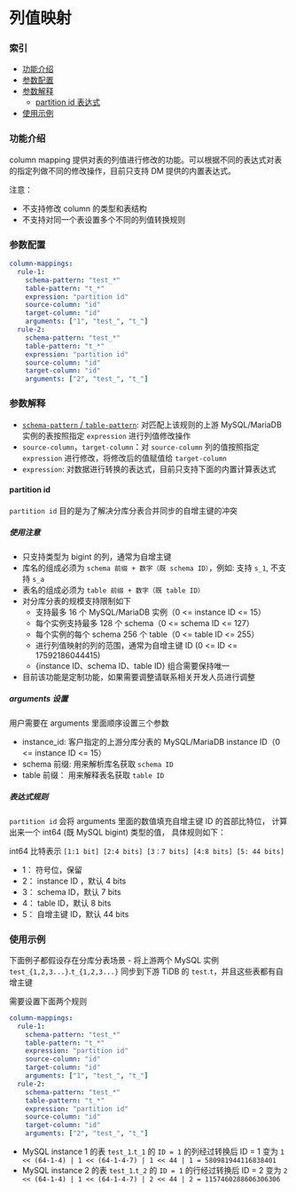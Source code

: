 列值映射
===

### 索引
- [功能介绍](#功能介绍)
- [参数配置](#参数配置)
- [参数解释](#参数解释)
  - [partition id 表达式](#partition-id)
- [使用示例](#使用示例)

### 功能介绍

column mapping 提供对表的列值进行修改的功能。可以根据不同的表达式对表的指定列做不同的修改操作，目前只支持 DM 提供的内置表达式。

注意：
- 不支持修改 column 的类型和表结构
- 不支持对同一个表设置多个不同的列值转换规则

### 参数配置

```yaml
column-mappings:
  rule-1:
​    schema-pattern: "test_*"
​    table-pattern: "t_*"
​    expression: "partition id"
​    source-column: "id"
​    target-column: "id"
​    arguments: ["1", "test_", "t_"]
  rule-2:
​    schema-pattern: "test_*"
​    table-pattern: "t_*"
​    expression: "partition id"
​    source-column: "id"
​    target-column: "id"
​    arguments: ["2", "test_", "t_"]
```

### 参数解释

- [`schema-pattern` / `table-pattern`](./table-selector.md): 对匹配上该规则的上游 MySQL/MariaDB 实例的表按照指定 `expression` 进行列值修改操作
- `source-column`，`target-column`：对 `source-column` 列的值按照指定 `expression` 进行修改，将修改后的值赋值给 `target-column`
- `expression`: 对数据进行转换的表达式，目前只支持下面的内置计算表达式

#### partition id

`partition id` 目的是为了解决分库分表合并同步的自增主键的冲突

##### 使用注意
- 只支持类型为 bigint 的列，通常为自增主键
- 库名的组成必须为 `schema 前缀 + 数字（既 schema ID）`，例如: 支持 `s_1`, 不支持 `s_a`
- 表名的组成必须为 `table 前缀 + 数字（既 table ID）`
- 对分库分表的规模支持限制如下
  - 支持最多 16 个 MySQL/MariaDB 实例（0 <= instance ID <= 15）
  - 每个实例支持最多 128 个 schema（0 <= schema ID  <= 127）
  - 每个实例的每个 schema 256 个 table（0 <= table ID <= 255）
  - 进行列值映射的列的范围，通常为自增主键 ID (0 <= ID <= 17592186044415)
  - {instance ID、schema ID、table ID} 组合需要保持唯一
- 目前该功能是定制功能，如果需要调整请联系相关开发人员进行调整

##### arguments 设置

用户需要在 arguments 里面顺序设置三个参数
- instance_id: 客户指定的上游分库分表的 MySQL/MariaDB instance ID（0 <= instance ID <= 15）
- schema 前缀: 用来解析库名获取 `schema ID`
- table 前缀： 用来解释表名获取 `table ID`


##### 表达式规则
`partition id` 会将 arguments 里面的数值填充自增主键 ID 的首部比特位， 计算出来一个 int64 (既 MySQL bigint) 类型的值， 具体规则如下：

int64 比特表示 `[1:1 bit] [2:4 bits] [3：7 bits] [4:8 bits] [5: 44 bits]` 
- 1： 符号位，保留
- 2： instance ID ，默认 4 bits
- 3： schema ID，默认 7 bits
- 4： table ID，默认 8 bits
- 5： 自增主键 ID，默认 44 bits

### 使用示例

下面例子都假设存在分库分表场景 - 将上游两个 MySQL 实例 `test_{1,2,3...}`.`t_{1,2,3...}` 同步到下游 TiDB 的 `test`.`t`，并且这些表都有自增主键

需要设置下面两个规则
```yaml
column-mappings:
  rule-1:
​    schema-pattern: "test_*"
​    table-pattern: "t_*"
​    expression: "partition id"
​    source-column: "id"
​    target-column: "id"
​    arguments: ["1", "test_", "t_"]
  rule-2:
​    schema-pattern: "test_*"
​    table-pattern: "t_*"
​    expression: "partition id"
​    source-column: "id"
​    target-column: "id"
​    arguments: ["2", "test_", "t_"]
```

- MySQL instance 1 的表 `test_1`.`t_1` 的 `ID = 1` 的列经过转换后 ID = 1 变为 `1 << (64-1-4) | 1 << (64-1-4-7) | 1 << 44 | 1 = 580981944116838401`
- MySQL instance 2 的表 `test_1`.`t_2` 的 `ID = 1` 的行经过转换后 ID = 2 变为 `2 << (64-1-4) | 1 << (64-1-4-7) | 2 << 44 | 2 = 1157460288606306306`
